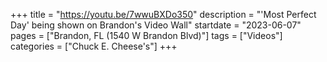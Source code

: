 +++
title = "https://youtu.be/7wwuBXDo350"
description = "'Most Perfect Day' being shown on Brandon's Video Wall"
startdate = "2023-06-07"
pages = ["Brandon, FL (1540 W Brandon Blvd)"]
tags = ["Videos"]
categories = ["Chuck E. Cheese's"]
+++
